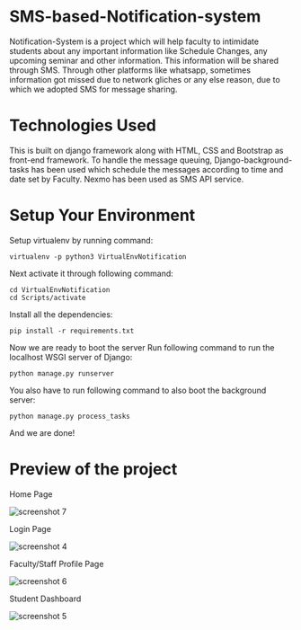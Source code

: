 # SMS-based-Notification-system
Notification-System is a project which will help faculty to intimidate students about any important information like Schedule Changes, any upcoming seminar and other information. This information will be shared through SMS. Through other platforms like whatsapp, sometimes information got missed due to network gliches or any else reason, due to which we adopted SMS for message sharing.

# Technologies Used

This is built on django framework along with HTML, CSS and Bootstrap as front-end framework.
To handle the message queuing, Django-background-tasks has been used which schedule the messages according to time and date set by Faculty.
Nexmo has been used as SMS API service.

# Setup Your Environment

Setup virtualenv by running command:
```
virtualenv -p python3 VirtualEnvNotification
```
Next activate it through following command:
```
cd VirtualEnvNotification
cd Scripts/activate
```
Install all the dependencies:
```
pip install -r requirements.txt
```
Now we are ready to boot the server
Run following command to run the localhost WSGI server of Django:
```
python manage.py runserver
```
You also have to run following command to also boot the background server:
```
python manage.py process_tasks
```
And we are done!

# Preview of the project

Home Page

![screenshot 7](https://user-images.githubusercontent.com/37483320/43248981-1a411ec0-90d7-11e8-817e-bf905db16b0c.png)

Login Page

![screenshot 4](https://user-images.githubusercontent.com/37483320/43248983-1a94bc74-90d7-11e8-9737-37ad9e116266.png)

Faculty/Staff Profile Page

![screenshot 6](https://user-images.githubusercontent.com/37483320/43248979-19d9e70a-90d7-11e8-8564-3d344707de5f.png)

Student Dashboard

![screenshot 5](https://user-images.githubusercontent.com/37483320/43248984-1ad3a3b2-90d7-11e8-837a-0c541a767932.png)

